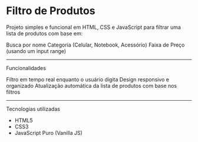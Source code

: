 # Filtro de Produtos

 Projeto simples e funcional em HTML, CSS e JavaScript para filtrar uma lista de produtos com base em:

 Busca por nome
 Categoria (Celular, Notebook, Acessório)
 Faixa de Preço (usando um input range)

---

Funcionalidades

Filtro em tempo real enquanto o usuário digita
Design responsivo e organizado
Atualização automática da lista de produtos com base nos filtros

---

Tecnologias utilizadas

- HTML5
- CSS3
- JavaScript Puro (Vanilla JS)
